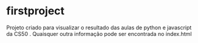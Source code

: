 # firstproject
Projeto criado para visualizar o resultado das aulas de python e javascript da CS50 .
Quaisquer outra informação pode ser encontrada no index.html
